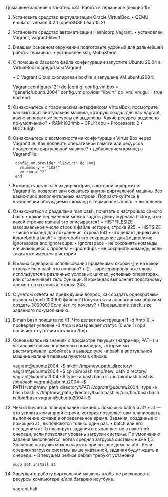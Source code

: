 Домашнее задание к занятию «3.1. Работа в терминале (лекция 1)»
1. Установите средство виртуализации Oracle VirtualBox.
   • QEMU emulator version 4.2.1 (openSUSE Leap 15.2)
2. Установите средство автоматизации Hashicorp Vagrant.
   • установлен Vagrant, vagrant-libvirt
3. В вашем основном окружении подготовьте удобный для дальнейшей работы терминал.
   • установлен ssh, MobaXterm
4. С помощью базового файла конфигурации запустите Ubuntu 20.04 в VirtualBox посредством Vagrant:
   
   • С Vagrant Cloud скопирован boxfile и запущена VM ubuntu2004:
   
   
    Vagrant.configure("2") do |config|
      config.vm.box = "generic/ubuntu2004"
      config.vm.provider "libvirt" do |vm|
        vm.gui = true
       end
    end    
    
    
5. Ознакомьтесь с графическим интерфейсом VirtualBox, посмотрите как выглядит виртуальная машина, которую создал для вас Vagrant, какие аппаратные ресурсы ей выделены. Какие ресурсы выделены по-умолчанию?
   • RAM:1024mb
   • CPU:1 cpu
   • Processors: 2
   • HDD:64gb
6. Ознакомьтесь с возможностями конфигурации VirtualBox через Vagrantfile. Как добавить оперативной памяти или ресурсов процессора виртуальной машине?
   • добавлением команд в VagrantFile:
       
       
        config.vm.provider "libvirt" do |vm|
          vm.memory = "1024"
          vm.cpu = "2"
        end
        
        
7. Команда vagrant ssh из директории, в которой содержится Vagrantfile, позволит вам оказаться внутри виртуальной машины без каких-либо дополнительных настроек. Попрактикуйтесь в выполнении обсуждаемых команд в терминале Ubuntu.
   • выполнено
8. Ознакомиться с разделами man bash, почитать о настройках самого bash:
   • какой переменной можно задать длину журнала history, и на какой строчке manual это описывается?
       • HISTFILESIZE - максимальное число строк в файле истории, строка 925.
       • HISTSIZE - число команд для сохранения, строка 941
   • что делает директива ignoreboth в bash?
       • ignoreboth это сокращение для 2х директив ignorespace and ignoredups:
           • ignorespace - не сохранять команды начинающиеся с пробела
           • ignoredups - не сохранять команду, если такая уже имеется в истории
9. В каких сценариях использования применимы скобки {} и на какой строчке man bash это описано?
   • {} - зарезервированные слова используется в различных условных циклах, условных операторах, или ограничивает тело функции. В командах выполняет подстановку элементов из списка, строка 243.
10. С учётом ответа на предыдущий вопрос, как создать однократным вызовом touch 100000 файлов? Получится ли аналогичным образом создать 300000? Если нет, то почему?
   • Превышение stack_size заданного по-умолчанию.
11. В man bash поищите по /\[\[. Что делает конструкция [[ -d /tmp ]].
   • проверяет условие -d /tmp и возвращает статус (0 или 1) при наличии/отсутствии каталога /tmp.
12. Основываясь на знаниях о просмотре текущих (например, PATH) и установке новых переменных; командах, которые мы рассматривали, добейтесь в выводе type -a bash в виртуальной машине наличия первым пунктом в списке:
   
   
     vagrant@ubuntu2004:~$ mkdir /tmp/new_path_directory/
     vagrant@ubuntu2004:~$ cp /bin/bash /tmp/new_path_directory/
     vagrant@ubuntu2004:~$ type -a bash
     bash is /usr/bin/bash
     bash is /bin/bash
     vagrant@ubuntu2004:~$ PATH=/tmp/new_path_directory/:$PATH
     vagrant@ubuntu2004:~$ type -a bash
     bash is /tmp/new_path_directory/bash
     bash is /usr/bin/bash
     bash is /bin/bash
     vagrant@ubuntu2004:~$
    
    
13. Чем отличается планирование команд с помощью batch и at?
   • at — это утилита командной строки, которая позволяет вам планировать выполнение команд в определенное время. Задания, созданные с помощью at , выполняются только один раз.
   • batch или его псевдоним at -b планирует задания и выполняет их в пакетной очереди, если позволяет уровень загрузки системы. По умолчанию задания выполняются, когда средняя загрузка системы ниже 1,5. Значение нагрузки можно указать при вызове демона atd . Если средняя загрузка системы выше указанной, задания будут ждать в очереди.
   • В текущем релизе debian требуют установки
       
       
        sudo apt install at
        
        
14. Завершите работу виртуальной машины чтобы не расходовать ресурсы компьютера и/или батарею ноутбука.
   
   
    vagrant halt
